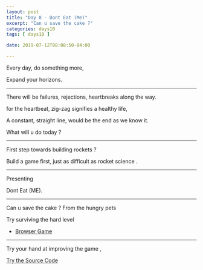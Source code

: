 ```yaml
---
layout: post
title: "Day 8 - Dont Eat (Me)"
excerpt: "Can u save the cake ?"
categories: days10
tags: [ days10 ]

date: 2019-07-12T08:08:50-04:00

---
```


Every day, do something more,

Expand your horizons.

--------------

There will be failures, rejections, heartbreaks along the way.

for the heartbeat, zig-zag signifies a healthy life,

A constant, straight line, would be the end as we know it.

What will u do today ?

----

First step towards building rockets ?

Build a game first, just as difficult as rocket science .

----------
Presenting

Dont Eat (ME).

---------
Can u save the cake ? From the hungry pets

Try surviving the hard level

* [Browser Game](https://slabs.tech/tasty-assassin/)

<!-- [Android Game](https://github.com/slabstech/tasty-assassin)
-->

-----------

Try your hand at improving the game ,

[Try the Source Code](https://github.com/slabstech/tasty-assassin)
